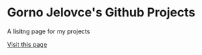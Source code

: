 # Gorno Jelovce's Github Projects
A lisitng page for my projects

[Visit this page](htps://gornojelovce.github.io/)
